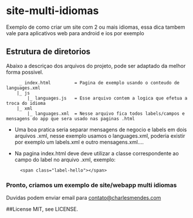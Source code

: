 # site-multi-idiomas
Exemplo de como criar um site com 2 ou mais idiomas, essa dica tambem vale para aplicativos web para android e ios por exemplo

## Estrutura de diretorios
Abaixo a descriçao dos arquivos do projeto, pode ser adaptado da melhor forma possivel.

		 _ index.html         = Pagina de exemplo usando o conteudo de languages.xml
		|_ js
		    |_ languages.js   = Esse arquivo contem a logica que efetua a troca do idioma
		|_ xml
		    |_ languages.xml  = Nesse arquivo fica todos labels/campos e mensagens do app que sera usado nas paginas .html

* Uma boa pratica seria separar mensagens de negocio e labels em dois arquivos .xml, nesse exemplo usamos o languages.xml, poderia existir por exemplo um labels.xml e outro mensagens.xml.... 
* Na pagina index.html deve deve utilizar a classe correspondente ao campo do label no arquivo .xml, exemplo:

		<span class="label-hello"></span>

### Pronto, criamos um exemplo de site/webapp multi idiomas

Duvidas podem enviar email para contato@charlesmendes.com

##License
MIT, see LICENSE.
